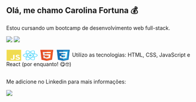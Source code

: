  
## Olá, me chamo Carolina Fortuna 💰
Estou cursando um bootcamp de desenvolvimento web full-stack.

<div>
<img height="180em" src="https://github-readme-stats.vercel.app/api?username=carolfortuna&show_icons=true&theme=moltack"
(https://github.com/carolfortuna/github-readme-stats)>

<img height="180em" src="https://github-readme-stats.vercel.app/api/top-langs/?username=carolfortuna&layout=compact&theme=moltack">
</div>

<div style="display: inline_block"><br>
  <img align="center" alt="Js" height="30" width="40" src="https://raw.githubusercontent.com/devicons/devicon/master/icons/javascript/javascript-plain.svg">
  <img align="center" alt="React" height="30" width="40" src="https://raw.githubusercontent.com/devicons/devicon/master/icons/react/react-original.svg">
  <img align="center" alt="HTML" height="30" width="40" src="https://raw.githubusercontent.com/devicons/devicon/master/icons/html5/html5-original.svg">
  <img align="center" alt="CSS" height="30" width="40" src="https://raw.githubusercontent.com/devicons/devicon/master/icons/css3/css3-original.svg">
  Utilizo as tecnologias: HTML, CSS, JavaScript e React (por enquanto! 😋🤓) 
</div>

##
<div>
Me adicione no Linkedin para mais informações:
</div>


<div>
<p>
<a href="https://www.linkedin.com/in/carolina-fortuna" target="_blank"><img src="https://img.shields.io/badge/LinkedIn-0077B5?style=for-the-badge&logo=linkedin&logoColor=white"/></p>
</div>
